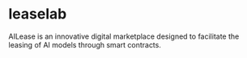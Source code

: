# leaselab
AILease is an innovative digital marketplace designed to facilitate the leasing of AI models through smart contracts.

